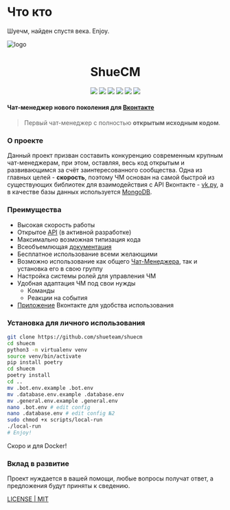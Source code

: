 # Что кто

Шуечм, найден спустя века. Enjoy.


![logo](https://user-images.githubusercontent.com/28061158/66325107-5c225780-e92f-11e9-9d5d-414317e3e5d5.jpg)


<h1 align="center">ShueCM</h1>
<p align="center">
<img src="https://img.shields.io/badge/python-3.6%2B-%23FFD242">
<a href="https://shueteam.github.io/shuecm/"><img src="https://img.shields.io/badge/-%20%20%20Docs-ef5350"></a>
<a href="https://github.com/shueteam/shuecm/blob/master/LICENSE"><img src="https://img.shields.io/github/license/shueteam/shuecm.svg?maxAge=2592000"></a>
<a href="https://vk.com/shuecm"><img src="https://img.shields.io/badge/chat-manager-%234a76a8.svg?logo=VK&logoColor=white"></a>
<img src="https://img.shields.io/badge/%D0%A8%D0%A3%D0%95-%D0%9F%D0%9F%D0%A8-ef5350">
<a href="https://github.com/shueteam/shuecm/graphs/contributors"><img src="https://img.shields.io/github/contributors/shueteam/shuecm.svg"></a>
</p>


#### Чат-менеджер нового поколения для [Вконтакте](https://vk.com/)

> Первый чат-менеджер с полностью **открытым исходным кодом**.


### О проекте

Данный проект призван составить конкуренцию современным крупным чат-менеджерам, при этом, оставляя, весь код открытым и развивающимся за счёт заинтересованного сообщества. Одна из главных целей - **скорость**, поэтому ЧМ основан на самой
быстрой из существующих библиотек для взаимодействия с API Вконтакте - [vk.py](https://github.com/prostomarkeloff/vk.py), а в качестве базы данных используется [MongoDB](https://github.com/Scille/umongo).


### Преимущества

- Высокая скорость работы
- Открытое [API](https://github.com/shueteam/shuecm/tree/master/api) (в активной разработке)
- Максимально возможная типизация кода
- Всеобъемлющая [документация](https://shueteam.github.io/shuecm/)
- Бесплатное использование всеми желающими
- Возможно использование как общего [Чат-Менеджера](https://vk.com/shuecm), так и установка его в свою группу
- Настройка системы ролей для управления ЧМ
- Удобная адаптация ЧМ под свои нужды
    - Команды
    - Реакции на события
- [Приложение](https://github.com/shueteam/shuecm-vk-mini-apps) Вконтакте для удобства использования


### Установка для личного использования

```sh
git clone https://github.com/shueteam/shuecm
cd shuecm
python3 -m virtualenv venv
source venv/bin/activate
pip install poetry
cd shuecm
poetry install
cd ..
mv .bot.env.example .bot.env
mv .database.env.example .database.env
mv .general.env.example .general.env
nano .bot.env # edit config
nano .database.env # edit config №2
sudo chmod +x scripts/local-run
./local-run
# Enjoy!
```
Скоро и для Docker!

### Вклад в развитие

Проект нуждается в вашей помощи, любые вопросы получат ответ, а предложения будут приняты к сведению.

[LICENSE | MIT](./LICENSE)
